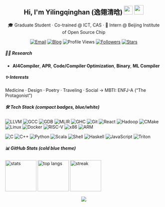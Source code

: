 <h2 align="center">Hi, I'm Yilingqinghan (逸翎清晗) <img src="https://raw.githubusercontent.com/MartinHeinz/MartinHeinz/master/wave.gif" width="28"/> <img width="30" height="30" src="https://www.16personalities.com/static/images/personality-types/avatars/enfj-protagonist-male.svg?v=3"></h2>

<p align="center">
  🎓 Graduate Student · Co-trained @ ICT, CAS · 🏢 Intern @ Beijing Institute of Open Source Chip
</p>

<p align="center">
  <a href="mailto:yangzi.research@outlook.com"><img alt="Email" src="https://img.shields.io/badge/Email-0A66C2?logo=microsoftoutlook&logoColor=white&style=flat-square"></a>
  <a href="https://yangzi.world/blog/index.html"><img alt="Blog" src="https://img.shields.io/badge/Blog-1f6feb?logo=firefoxbrowser&logoColor=white&style=flat-square"></a>
  <img alt="Profile Views" src="https://komarev.com/ghpvc/?username=yilingqinghan&style=flat-square&color=1f6feb">
  <a href="https://github.com/yilingqinghan?tab=followers"><img alt="Followers" src="https://img.shields.io/github/followers/yilingqinghan?style=flat-square&color=1f6feb"></a>
  <a href="https://github.com/yilingqinghan?tab=repositories"><img alt="Stars" src="https://img.shields.io/github/stars/yilingqinghan?affiliations=OWNER%2CCOLLABORATOR&style=flat-square&color=1f6feb"></a>
</p>

##### 👨‍🔬 Research
- **AI4Compiler**, **APR**, **Code/Compiler Optimization**, **Binary**, **ML Compiler**

##### ✨ Interests
Medicine · Design · Poetry · Traveling · Social → MBTI: ENFJ-A (“The Protagonist”)

##### 🛠 Tech Stack (compact badges, blue/white)

<!-- 工具/框架（按你的要求，小尺寸 flat-square，尽量使用官方 logo；没有就用文字徽章） -->
<p>
  <!-- 编译/工具链 -->
  <img src="https://img.shields.io/badge/LLVM-262D3A?logo=llvm&logoColor=white&style=flat-square" alt="LLVM"/>
  <img src="https://img.shields.io/badge/GCC-1f6feb?style=flat-square" alt="GCC"/>
  <img src="https://img.shields.io/badge/GDB-1f6feb?style=flat-square" alt="GDB"/>
  <img src="https://img.shields.io/badge/MLIR-1f6feb?style=flat-square" alt="MLIR"/>
  <img src="https://img.shields.io/badge/GHC-1f6feb?style=flat-square" alt="GHC"/>
  <img src="https://img.shields.io/badge/Git-0A66C2?logo=git&logoColor=white&style=flat-square" alt="Git"/>
  <img src="https://img.shields.io/badge/React-0A66C2?logo=react&logoColor=white&style=flat-square" alt="React"/>
  <img src="https://img.shields.io/badge/Hadoop-0A66C2?logo=apachehadoop&logoColor=white&style=flat-square" alt="Hadoop"/>
  <img src="https://img.shields.io/badge/CMake-0A66C2?logo=cmake&logoColor=white&style=flat-square" alt="CMake"/>
  <img src="https://img.shields.io/badge/Linux-0A66C2?logo=linux&logoColor=white&style=flat-square" alt="Linux"/>
  <img src="https://img.shields.io/badge/Docker-0A66C2?logo=docker&logoColor=white&style=flat-square" alt="Docker"/>
  <img src="https://img.shields.io/badge/RISC--V-1f6feb?logo=riscv&logoColor=white&style=flat-square" alt="RISC-V"/>
  <img src="https://img.shields.io/badge/x86-1f6feb?style=flat-square" alt="x86"/>
  <img src="https://img.shields.io/badge/ARM-0A66C2?logo=arm&logoColor=white&style=flat-square" alt="ARM"/>
</p>

<!-- 语言 -->
<p>
  <img src="https://img.shields.io/badge/C-1f6feb?logo=c&logoColor=white&style=flat-square" alt="C"/>
  <img src="https://img.shields.io/badge/C%2B%2B-1f6feb?logo=cplusplus&logoColor=white&style=flat-square" alt="C++"/>
  <img src="https://img.shields.io/badge/Python-1f6feb?logo=python&logoColor=white&style=flat-square" alt="Python"/>
  <img src="https://img.shields.io/badge/Scala-1f6feb?logo=scala&logoColor=white&style=flat-square" alt="Scala"/>
  <img src="https://img.shields.io/badge/Shell-1f6feb?logo=gnubash&logoColor=white&style=flat-square" alt="Shell"/>
  <img src="https://img.shields.io/badge/Haskell-1f6feb?logo=haskell&logoColor=white&style=flat-square" alt="Haskell"/>
  <img src="https://img.shields.io/badge/JavaScript-1f6feb?logo=javascript&logoColor=white&style=flat-square" alt="JavaScript"/>
  <img src="https://img.shields.io/badge/Triton-1f6feb?style=flat-square" alt="Triton"/>
</p>



##### 📊 GitHub Stats (cold blue theme)

<!-- 通过自定义色值把主题统一成冷色（透明背景 + 蓝白），避免 tokyo night -->
<p>
  <img height="100" alt="stats"
       src="https://github-readme-stats.vercel.app/api?username=yilingqinghan&show_icons=true&hide_title=true&hide_border=true&bg_color=00000000&title_color=0A66C2&text_color=1f6feb&icon_color=58a6ff" />
  <img height="100" alt="top langs"
       src="https://github-readme-stats.vercel.app/api/top-langs/?username=yilingqinghan&layout=compact&hide_border=true&bg_color=00000000&title_color=0A66C2&text_color=1f6feb" />
  <img height="100" alt="streak"
       src="https://streak-stats.demolab.com?user=yilingqinghan&hide_border=true&background=FFFFFF00&ring=0A66C2&fire=1f6feb&currStreakLabel=0A66C2&sideNums=1f6feb&sideLabels=0A66C2&dates=1f6feb"/>
</p>
<div align="center">
  <img src="https://github-profile-trophy.vercel.app/?username=yilingqinghan&theme=algolia&no-frame=true&no-bg=true&row=1&column=9&margin-w=10&margin-h=10&title=Commits,Issues,Contributions,Repositories,Stars,MultiLanguage,Experience,Achievement,Joined" />
</div>





